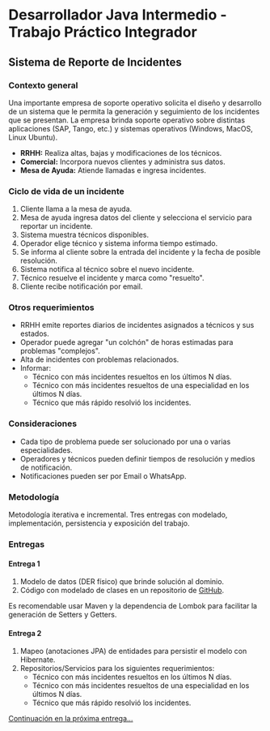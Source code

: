 # Desarrollador Java Intermedio - Trabajo Práctico Integrador

## Sistema de Reporte de Incidentes

### Contexto general

Una importante empresa de soporte operativo solicita el diseño y desarrollo de un sistema que le permita la generación y seguimiento de los incidentes que se presentan. La empresa brinda soporte operativo sobre distintas aplicaciones (SAP, Tango, etc.) y sistemas operativos (Windows, MacOS, Linux Ubuntu).

- **RRHH:** Realiza altas, bajas y modificaciones de los técnicos.
- **Comercial:** Incorpora nuevos clientes y administra sus datos.
- **Mesa de Ayuda:** Atiende llamadas e ingresa incidentes.

### Ciclo de vida de un incidente

1. Cliente llama a la mesa de ayuda.
2. Mesa de ayuda ingresa datos del cliente y selecciona el servicio para reportar un incidente.
3. Sistema muestra técnicos disponibles.
4. Operador elige técnico y sistema informa tiempo estimado.
5. Se informa al cliente sobre la entrada del incidente y la fecha de posible resolución.
6. Sistema notifica al técnico sobre el nuevo incidente.
7. Técnico resuelve el incidente y marca como "resuelto".
8. Cliente recibe notificación por email.

### Otros requerimientos

- RRHH emite reportes diarios de incidentes asignados a técnicos y sus estados.
- Operador puede agregar "un colchón" de horas estimadas para problemas "complejos".
- Alta de incidentes con problemas relacionados.
- Informar:
    - Técnico con más incidentes resueltos en los últimos N días.
    - Técnico con más incidentes resueltos de una especialidad en los últimos N días.
    - Técnico que más rápido resolvió los incidentes.

### Consideraciones

- Cada tipo de problema puede ser solucionado por una o varias especialidades.
- Operadores y técnicos pueden definir tiempos de resolución y medios de notificación.
- Notificaciones pueden ser por Email o WhatsApp.

### Metodología

Metodología iterativa e incremental. Tres entregas con modelado, implementación, persistencia y exposición del trabajo.

### Entregas

#### Entrega 1

1. Modelo de datos (DER físico) que brinde solución al dominio.
2. Código con modelado de clases en un repositorio de [GitHub](https://github.com/).

Es recomendable usar Maven y la dependencia de Lombok para facilitar la generación de Setters y Getters.

#### Entrega 2

1. Mapeo (anotaciones JPA) de entidades para persistir el modelo con Hibernate.
2. Repositorios/Servicios para los siguientes requerimientos:
    - Técnico con más incidentes resueltos en los últimos N días.
    - Técnico con más incidentes resueltos de una especialidad en los últimos N días.
    - Técnico que más rápido resolvió los incidentes.

[Continuación en la próxima entrega...](#entrega-3)
